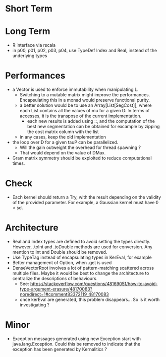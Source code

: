 # Short Term

# Long Term

- R interface via rscala
- in p00, p01, p02, p03, p04, use TypeDef Index and Real, instead of the underlying types

# Performances

- a Vector is used to enforce immutability when manipulating L.
    - Switching to a mutable matrix might improve the performances. Encapsulating this in a monad would preserve functional purity.
    - a better solution would be to use an Array[List[SegCost]], where each List contains all the values of mu for a given D. In terms of accesses, it is the transpose of the current implementation.
        - each new results is added using ::, and the computation of the best new segmentation can be obtained for excample by zipping the cost matrix column with the list
    - in any cases, keep the old implementation
- the loop over D for a given tauP can be parallelized.
    - Will the gain outweight the overhead for thread spawning ?
    - That would depend on the value of DMax.
- Gram matrix symmetry should be exploited to reduce computational times.

# Check

- Each kernel should return a Try, with the result depending on the validity of the provided parameter. For example, a Gaussian kernel must have 0 < sd.
 
# Architecture

- Real and Index types are defined to avoid setting the types directly. However, .toInt and .toDouble methods are used for conversion. Any mention to Int and Double should be removed.
- Use TypeTag instead of encapsulating types in KerEval, for example
- Better management of Option, when .get is used
- DenseVectorRoot involves a lot of pattern-matching scattered across multiple files. Maybe it would be best to change the architecture to centralize the descriptions of behaviours.
    - See: https://stackoverflow.com/questions/48169051/how-to-avoid-type-argument-erasure/48170083?noredirect=1#comment83372119_48170083
    - once kerEval are generated, this problem disappears... So is it worth investigating ?
    
# Minor

- Exception messages generated using new Exception start with java.lang.Exception. Could this be removed to indicate that the exception has been generated by Kernalitics ?
